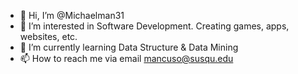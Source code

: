 - 👋 Hi, I’m @Michaelman31
- 👀 I’m interested in Software Development. Creating games, apps, websites, etc.
- 🌱 I’m currently learning Data Structure & Data Mining
- 📫 How to reach me via email mancuso@susqu.edu
